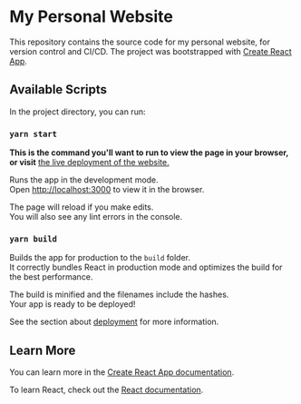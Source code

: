 # My Personal Website

This repository contains the source code for my personal website, for version control and CI/CD. The project was bootstrapped with [Create React App](https://github.com/facebook/create-react-app).

## Available Scripts

In the project directory, you can run:

### `yarn start`

**This is the command you'll want to run to view the page in your browser, or visit** [the live deployment of the website.](https://paulmreese.com)

Runs the app in the development mode.\
Open [http://localhost:3000](http://localhost:3000) to view it in the browser.

The page will reload if you make edits.\
You will also see any lint errors in the console.

### `yarn build`

Builds the app for production to the `build` folder.\
It correctly bundles React in production mode and optimizes the build for the best performance.

The build is minified and the filenames include the hashes.\
Your app is ready to be deployed!

See the section about [deployment](https://facebook.github.io/create-react-app/docs/deployment) for more information.

## Learn More

You can learn more in the [Create React App documentation](https://facebook.github.io/create-react-app/docs/getting-started).

To learn React, check out the [React documentation](https://reactjs.org/).
